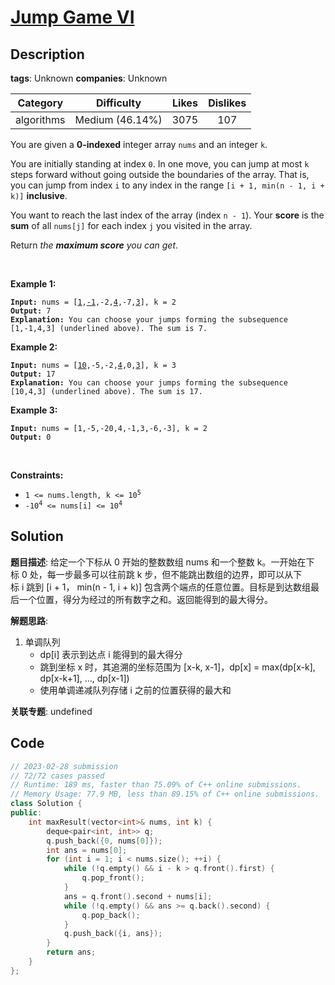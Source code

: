 # [Jump Game VI](https://leetcode.com/problems/jump-game-vi/description/)

## Description

**tags**: Unknown
**companies**: Unknown

|  Category  |   Difficulty    | Likes | Dislikes |
| :--------: | :-------------: | :---: | :------: |
| algorithms | Medium (46.14%) | 3075  |   107    |

<p>You are given a <strong>0-indexed</strong> integer array <code>nums</code> and an integer <code>k</code>.</p>

<p>You are initially standing at index <code>0</code>. In one move, you can jump at most <code>k</code> steps forward without going outside the boundaries of the array. That is, you can jump from index <code>i</code> to any index in the range <code>[i + 1, min(n - 1, i + k)]</code> <strong>inclusive</strong>.</p>

<p>You want to reach the last index of the array (index <code>n - 1</code>). Your <strong>score</strong> is the <strong>sum</strong> of all <code>nums[j]</code> for each index <code>j</code> you visited in the array.</p>

<p>Return <em>the <strong>maximum score</strong> you can get</em>.</p>

<p>&nbsp;</p>
<p><strong class="example">Example 1:</strong></p>

<pre><code><strong>Input:</strong> nums = [<u>1</u>,<u>-1</u>,-2,<u>4</u>,-7,<u>3</u>], k = 2
<strong>Output:</strong> 7
<strong>Explanation:</strong> You can choose your jumps forming the subsequence [1,-1,4,3] (underlined above). The sum is 7.</code></pre>

<p><strong class="example">Example 2:</strong></p>

<pre><code><strong>Input:</strong> nums = [<u>10</u>,-5,-2,<u>4</u>,0,<u>3</u>], k = 3
<strong>Output:</strong> 17
<strong>Explanation:</strong> You can choose your jumps forming the subsequence [10,4,3] (underlined above). The sum is 17.</code></pre>

<p><strong class="example">Example 3:</strong></p>

<pre><code><strong>Input:</strong> nums = [1,-5,-20,4,-1,3,-6,-3], k = 2
<strong>Output:</strong> 0</code></pre>

<p>&nbsp;</p>
<p><strong>Constraints:</strong></p>

<ul>
  <li><code>1 &lt;= nums.length, k &lt;= 10<sup>5</sup></code></li>
  <li><code>-10<sup>4</sup> &lt;= nums[i] &lt;= 10<sup>4</sup></code></li>
</ul>



## Solution

**题目描述**: 给定一个下标从 0 开始的整数数组 nums 和一个整数 k。一开始在下标 0 处，每一步最多可以往前跳 k 步，但不能跳出数组的边界，即可以从下标 i 跳到 [i + 1， min(n - 1, i + k)] 包含两个端点的任意位置。目标是到达数组最后一个位置，得分为经过的所有数字之和。返回能得到的最大得分。

**解题思路**:

1. 单调队列
   - dp[i] 表示到达点 i 能得到的最大得分
   - 跳到坐标 x 时，其追溯的坐标范围为 [x-k, x-1]，dp[x] = max(dp[x-k], dp[x-k+1], ..., dp[x-1])
   - 使用单调递减队列存储 i 之前的位置获得的最大和

**关联专题**: undefined

## Code

```cpp
// 2023-02-28 submission
// 72/72 cases passed
// Runtime: 189 ms, faster than 75.09% of C++ online submissions.
// Memory Usage: 77.9 MB, less than 89.15% of C++ online submissions.
class Solution {
public:
    int maxResult(vector<int>& nums, int k) {
        deque<pair<int, int>> q;
        q.push_back({0, nums[0]});
        int ans = nums[0];
        for (int i = 1; i < nums.size(); ++i) {
            while (!q.empty() && i - k > q.front().first) {
                q.pop_front();
            }
            ans = q.front().second + nums[i];
            while (!q.empty() && ans >= q.back().second) {
                q.pop_back();
            }
            q.push_back({i, ans});
        }
        return ans;
    }
};
```
